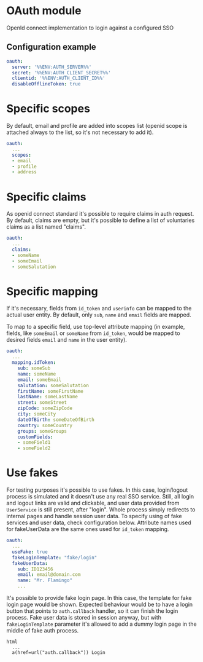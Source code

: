 # OAuth module

OpenId connect implementation to login against a configured SSO

## Configuration example

```yaml
oauth:
  server: '%%ENV:AUTH_SERVER%%'
  secret: '%%ENV:AUTH_CLIENT_SECRET%%'
  clientid: '%%ENV:AUTH_CLIENT_ID%%'
  disableOfflineToken: true
```

# Specific scopes

By default, email and profile are added into scopes list (openid scope is
attached always to the list, so it's not necessary to add it).

```yaml
oauth:
  ...
  scopes:
  - email
  - profile
  - address
```

# Specific claims

As openid connect standard it's possible to require claims in auth request.
By default, claims are empty, but it's possible to define a list of voluntaries
claims as a list named "claims".

```yaml
oauth:
  ...
  claims:
  - someName
  - someEmail
  - someSalutation
```

# Specific mapping

If it's necessary, fields from `id_token` and `userinfo` can be mapped to the
actual user entity. By default, only `sub`, `name` and `email` fields are mapped.
 
To map to a specific field, use top-level attribute mapping (in example, fields, like 
`someEmail` or `someName` from `id_token`, would be mapped to desired fields `email` and `name` in the user entity).

```yaml
oauth:
  ...
  mapping.idToken:
    sub: someSub
    name: someName
    email: someEmail
    salutation: someSalutation
    firstName: someFirstName
    lastName: someLastName
    street: someStreet
    zipCode: someZipCode
    city: someCity
    dateOfBirth: someDateOfBirth
    country: someCountry
    groups: someGroups
    customFields:
    - someField1
    - someField2
```

# Use fakes

For testing purposes it's possible to use fakes. In this case, login/logout process
is simulated and it doesn't use any real SSO service. Still, all login and logout
links are valid and clickable, and user data provided from `UserService` is still
present, after "login". Whole process simply redirects to internal pages and handle
session user data.
To specify using of fake services and user data, check configuration below.
Attribute names used for fakeUserData are the same ones used for `id_token` mapping.

```yaml
oauth:
  ...
  useFake: true
  fakeLoginTemplate: "fake/login"
  fakeUserData:
    sub: ID123456
    email: email@domain.com
    name: "Mr. Flamingo"
    ...
```

It's possible to provide fake login page. In this case, the template for fake login page
would be shown. Expected behaviour would be to have a login button that points
to `auth.callback` handler, so it can finish the login process. Fake user data is stored
in session anyway, but with `fakeLoginTemplate` parameter it's allowed to
add a dummy login page in the middle of fake auth process.

```pug
html
  ...
  a(href=url("auth.callback")) Login
```
